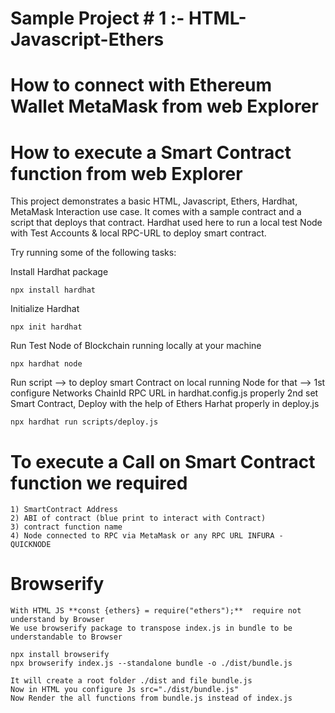# Sample Project # 1 :- HTML-Javascript-Ethers
# How to connect with Ethereum Wallet MetaMask from web Explorer
# How to execute a Smart Contract function from web Explorer

This project demonstrates a basic HTML, Javascript, Ethers, Hardhat, MetaMask Interaction use case. 
It comes with a sample contract and a script that deploys that contract. 
Hardhat used here to run a local test Node with Test Accounts & local RPC-URL to deploy smart contract.

Try running some of the following tasks:

Install Hardhat package

```shell
npx install hardhat
```

Initialize Hardhat

```shell
npx init hardhat 
```

Run Test Node of Blockchain running locally at your machine

```shell
npx hardhat node 
```
Run script --> to deploy smart Contract on local running Node
for that --> 1st configure Networks ChainId RPC URL in hardhat.config.js properly
             2nd set Smart Contract, Deploy with the help of Ethers Harhat properly in deploy.js 

```shell
npx hardhat run scripts/deploy.js
```

# To execute a Call on Smart Contract function we required
    1) SmartContract Address
    2) ABI of contract (blue print to interact with Contract)
    3) contract function name
    4) Node connected to RPC via MetaMask or any RPC URL INFURA - QUICKNODE

# Browserify

    With HTML JS **const {ethers} = require("ethers");**  require not understand by Browser
    We use browserify package to transpose index.js in bundle to be understandable to Browser

```shell
npx install browserify
npx browserify index.js --standalone bundle -o ./dist/bundle.js
```

    It will create a root folder ./dist and file bundle.js
    Now in HTML you configure Js src="./dist/bundle.js"
    Now Render the all functions from bundle.js instead of index.js
